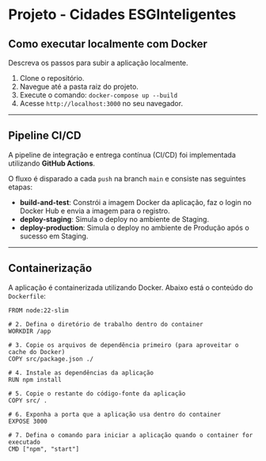 # Projeto - Cidades ESGInteligentes

## Como executar localmente com Docker

Descreva os passos para subir a aplicação localmente.

1. Clone o repositório.
2. Navegue até a pasta raiz do projeto.
3. Execute o comando: `docker-compose up --build`
4. Acesse `http://localhost:3000` no seu navegador.

---

## Pipeline CI/CD

A pipeline de integração e entrega contínua (CI/CD) foi implementada utilizando **GitHub Actions**.

O fluxo é disparado a cada `push` na branch `main` e consiste nas seguintes etapas:
- **build-and-test**: Constrói a imagem Docker da aplicação, faz o login no Docker Hub e envia a imagem para o registro.
- **deploy-staging**: Simula o deploy no ambiente de Staging.
- **deploy-production**: Simula o deploy no ambiente de Produção após o sucesso em Staging.

---

## Containerização

A aplicação é containerizada utilizando Docker. Abaixo está o conteúdo do `Dockerfile`:

```dockerfile# 1. Escolha uma imagem base oficial do Node.js
FROM node:22-slim

# 2. Defina o diretório de trabalho dentro do container
WORKDIR /app

# 3. Copie os arquivos de dependência primeiro (para aproveitar o cache do Docker)
COPY src/package.json ./

# 4. Instale as dependências da aplicação
RUN npm install

# 5. Copie o restante do código-fonte da aplicação
COPY src/ .

# 6. Exponha a porta que a aplicação usa dentro do container
EXPOSE 3000

# 7. Defina o comando para iniciar a aplicação quando o container for executado
CMD ["npm", "start"]